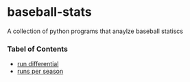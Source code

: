 # baseball-stats

<p> A collection of python programs that anaylze baseball statiscs </P>

### Tabel of Contents 

- [run differential](https://github.com/Btlyons1/baseball-stats/tree/master/run-diff)
- [runs per season](https://github.com/Btlyons1/baseball-stats/tree/master/runs-per-season)
